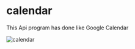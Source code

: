 # calendar

This Api program has done like Google Calendar

![calendar](https://user-images.githubusercontent.com/59095439/137554028-3a4064e2-9ab6-4f76-b8c8-a5e270f9b76c.png)
